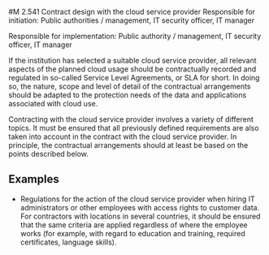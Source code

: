 #M 2.541 Contract design with the cloud service provider
Responsible for initiation: Public authorities / management, IT security officer, IT manager

Responsible for implementation: Public authority / management, IT security officer, IT manager

If the institution has selected a suitable cloud service provider, all relevant aspects of the planned cloud usage should be contractually recorded and regulated in so-called Service Level Agreements, or SLA for short. In doing so, the nature, scope and level of detail of the contractual arrangements should be adapted to the protection needs of the data and applications associated with cloud use.

Contracting with the cloud service provider involves a variety of different topics. It must be ensured that all previously defined requirements are also taken into account in the contract with the cloud service provider. In principle, the contractual arrangements should at least be based on the points described below.



## Examples 
* Regulations for the action of the cloud service provider when hiring IT administrators or other employees with access rights to customer data. For contractors with locations in several countries, it should be ensured that the same criteria are applied regardless of where the employee works (for example, with regard to education and training, required certificates, language skills).




